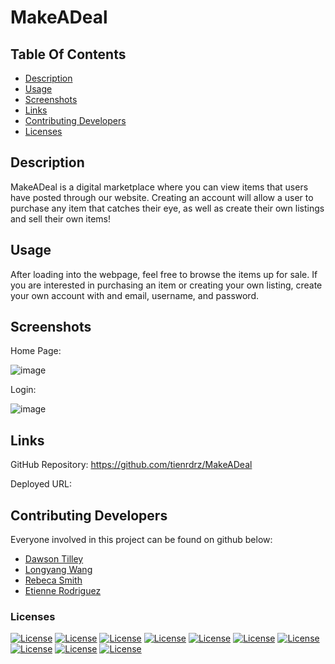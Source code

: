 # MakeADeal

## Table Of Contents

- [Description](#description)
- [Usage](#usage)
- [Screenshots](#screenshots)
- [Links](#links)
- [Contributing Developers](#Contributing-Developers)
- [Licenses](#licenses)

## Description

MakeADeal is a digital marketplace where you can view items that users have posted through our website. Creating an account will allow a user to purchase any item that catches their eye, as well as create their own listings and sell their own items!

## Usage

After loading into the webpage, feel free to browse the items up for sale. If you are interested in purchasing an item or creating your own listing, create your own account with and email, username, and password.

## Screenshots

Home Page:

![image](https://user-images.githubusercontent.com/100370557/195467925-ad05d883-7f2b-44f4-8c1f-bc7b03f2b226.png)

Login:

![image](https://user-images.githubusercontent.com/100370557/195467983-276c74da-44c4-4875-9b38-e7ee3b1cd259.png)

## Links 

GitHub Repository: https://github.com/tienrdrz/MakeADeal

Deployed URL:

## Contributing Developers

Everyone involved in this project can be found on github below:

- [Dawson Tilley](https://github.com/dawsontilley)
- [Longyang Wang](https://github.com/YangLongWang)
- [Rebeca Smith](https://github.com/Beca-d)
- [Etienne Rodriguez](https://github.com/tienrdrz)

### Licenses
[![License](https://img.shields.io/badge/License-Express-blue.svg)](https://opensource.org/licenses/Express)
[![License](https://img.shields.io/badge/License-React-green.svg)](https://opensource.org/licenses/React)
[![License](https://img.shields.io/badge/License-Apollo-red.svg)](https://opensource.org/licenses/Apollo)
[![License](https://img.shields.io/badge/License-dotenv-yellow.svg)](https://opensource.org/licenses/dotenv)
[![License](https://img.shields.io/badge/License-bcrypt-red.svg)](https://opensource.org/licenses/bcrypt)
[![License](https://img.shields.io/badge/License-mongoose-blue.svg)](https://opensource.org/licenses/mongoose)
[![License](https://img.shields.io/badge/License-nodemon-green.svg)](https://opensource.org/licenses/nodemon)
[![License](https://img.shields.io/badge/License-stripe-yellow.svg)](https://opensource.org/licenses/stripe)
[![License](https://img.shields.io/badge/License-dotenv-red.svg)](https://opensource.org/licenses/dotenv)
[![License](https://img.shields.io/badge/License-JWT-orange.svg)](https://opensource.org/licenses/JWT)



          
